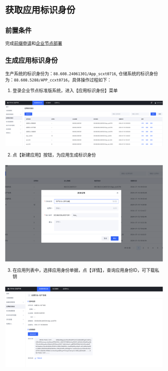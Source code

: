 # 获取应用标识身份

## 前置条件

完成[前缀申请](../3-develop-env/index#企业前缀申请)和[企业节点部署](../3-develop-env/index#企业节点安装步骤)

## 生成应用标识身份
生产系统的标识身份为：`88.608.24061301/App_scxt0716`, 仓储系统的标识身份为：`88.608.5288/APP_ccxt0716`，具体操作过程如下：

1. 登录企业节点标准版系统，进入【应用标识身份】菜单

<center><img src="./images/app-list.png" style="margin-top: 10px"/></center>

2. 点【新建应用】按钮，为应用生成标识身份

<center><img src="./images/add-app.png" style="margin-top: 10px"/></center>

3. 在应用列表中，选择应用身份单据，点【详情】，查询应用身份ID，可下载私钥

<center><img src="./images/app-detail.png" style="margin-top: 10px"/></center>